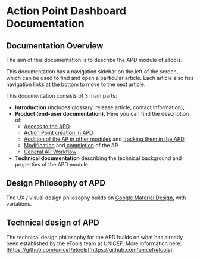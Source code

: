 # Action Point Dashboard Documentation

## Documentation Overview

The aim of this documentation is to describe the APD module of eTools.

This documentation has a navigation sidebar on the left of the screen, which can be used to find and open a particular article. Each article also has navigation links at the bottom to move to the next article. 

This documentation consists of 3 main parts:

* **Introduction** \(includes glossary, release article, contact information\);
* **Product \(end-user documentation\).**  Here you can find the description of:
  * [Access to the APD](product-end-user-documentation/how-to-get-to-the-action-point-dashboard.md)
  * [Action Point creation in APD](product-end-user-documentation/action-points-screens-1/how-to-add-new-action-point.md)
  * [Addition of the AP in other modules](product-end-user-documentation/connections-to-other-modules/) and [tracking them in the APD](product-end-user-documentation/list-of-action-points.md)
  * [Modification](https://razortheory.gitbook.io/action-points-dashboard/~/edit/drafts/-LNtdET0CmRwHuWS3v3E/product-end-user-documentation/action-points-screens-1/created-opened-action-point) and[ completion](product-end-user-documentation/action-points-screens-1/how-to-complete-the-action-point.md) of the AP
  * [General AP Workflow](product-end-user-documentation/action-points-workflow.md)
* **Technical documentation** describing the technical background and properties of the APD module.

## Design Philosophy of APD

The UX / visual design philosophy builds on [Google Material Design](https://material.io/guidelines/), with variations.

## Technical design of APD

The technical design philosophy for the APD builds on what has already been established by the eTools team at UNICEF. More information here: [https://github.com/unicef/etools](https://github.com/unicef/etools).

